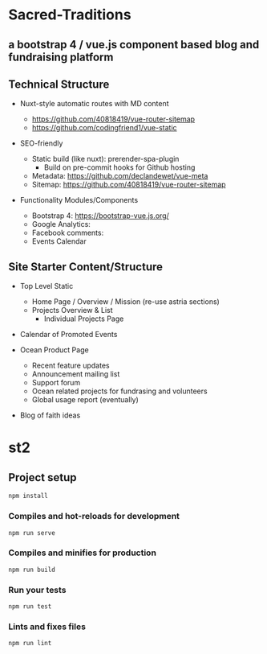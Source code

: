 # Sacred-Traditions
## a bootstrap 4 / vue.js component based blog and fundraising platform

## Technical Structure

* Nuxt-style automatic routes with MD content
  * https://github.com/40818419/vue-router-sitemap
  * https://github.com/codingfriend1/vue-static

* SEO-friendly
  * Static build (like nuxt): prerender-spa-plugin
    * Build on pre-commit hooks for Github hosting
  * Metadata: https://github.com/declandewet/vue-meta
  * Sitemap: https://github.com/40818419/vue-router-sitemap

* Functionality Modules/Components
  * Bootstrap 4: https://bootstrap-vue.js.org/
  * Google Analytics:
  * Facebook comments:
  * Events Calendar


## Site Starter Content/Structure

* Top Level Static
   * Home Page / Overview / Mission (re-use astria sections)
   * Projects Overview & List
     * Individual Projects Page

* Calendar of Promoted Events

* Ocean Product Page
   * Recent feature updates
   * Announcement mailing list
   * Support forum
   * Ocean related projects for fundrasing and volunteers
   * Global usage report (eventually)

* Blog of faith ideas


# st2

## Project setup
```
npm install
```

### Compiles and hot-reloads for development
```
npm run serve
```

### Compiles and minifies for production
```
npm run build
```

### Run your tests
```
npm run test
```

### Lints and fixes files
```
npm run lint
```
